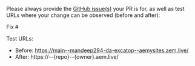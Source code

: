 Please always provide the [GitHub issue(s)](../issues) your PR is for, as well as test URLs where your change can be observed (before and after):

Fix #<gh-issue-id>

Test URLs:
- Before: https://main--mandeep294-da-excatop--aemysites.aem.live/
- After: https://<branch>--{repo}--{owner}.aem.live/

